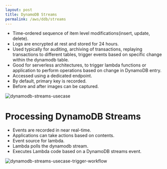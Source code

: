 ```yaml
---
layout: post
title: DynamoDB Streams
permalink: /aws/ddb/streams
---
```


- Time-ordered sequence of item level modifications(insert, update, delete).
- Logs are encrypted at rest and stored for 24 hours.
- Used typically for auditing, archiving of transactions, replaying transactions to different tables, trigger events based on specific change within the dynamodb table.
- Good for serverless architectures, to trigger lambda functions or application to perform operations based on change in DynamoDB entry.
- Accessed using a dedicated endpoint.
- By default, primary key is recorded.
- Before and after images can be captured.

![dynamodb-streams-usecase]({{site.cdn}}/aws/ddb/dynamodb-streams-usecase.png)

# Processing DynamoDB Streams
- Events are recorded in near real-time.
- Applications can take actions based on contents.
- Event source for lambda.
- Lambda polls the dynamodb stream.
- Executes Lambda code based on a DynamoDB streams event.

![dynamodb-streams-usecase-trigger-workflow]({{site.cdn}}/aws/ddb/dynamodb-streams-usecase-trigger-workflow.png)
